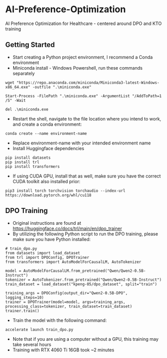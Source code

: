 # AI-Preference-Optimization
AI Preference Optimization for Healthcare - centered around DPO and KTO training

## Getting Started
 - Start creating a Python project environment, I recommend a Conda environment
 - Miniconda install - Windows Powershell, run these commands separately
```
wget "https://repo.anaconda.com/miniconda/Miniconda3-latest-Windows-x86_64.exe" -outfile ".\miniconda.exe"
```
```
Start-Process -FilePath ".\miniconda.exe" -ArgumentList "/AddToPath=1 /S" -Wait
```
```
del .\miniconda.exe
```
 - Restart the shell, navigate to the file location where you intend to work, and create a conda environment:
```
conda create --name environment-name
```
 - Replace environment-name with your intended environment name
 - Install Huggingface dependencies
```
pip install datasets
pip install trl
pip install transformers
```
 - If using CUDA GPU, install that as well, make sure you have the correct CUDA toolkit also installed prior:
```
pip3 install torch torchvision torchaudio --index-url https://download.pytorch.org/whl/cu118
```

## DPO Training
 - Original instructions are found at https://huggingface.co/docs/trl/main/en/dpo_trainer
 - By utilizing the following Python script to run the DPO training, please make sure you have Python installed:
```
# train_dpo.py
from datasets import load_dataset
from trl import DPOConfig, DPOTrainer
from transformers import AutoModelForCausalLM, AutoTokenizer

model = AutoModelForCausalLM.from_pretrained("Qwen/Qwen2-0.5B-Instruct")
tokenizer = AutoTokenizer.from_pretrained("Qwen/Qwen2-0.5B-Instruct")
train_dataset = load_dataset("kpeng-05/dpo_dataset", split="train")

training_args = DPOConfig(output_dir="Qwen2-0.5B-DPO", logging_steps=10)
trainer = DPOTrainer(model=model, args=training_args, processing_class=tokenizer, train_dataset=train_dataset)
trainer.train()
```
 - Train the model with the following command:
```
accelerate launch train_dpo.py
```
 - Note that if you are using a computer without a GPU, this training may take several hours
 - Training with RTX 4060 Ti 16GB took ~2 minutes
